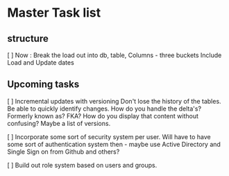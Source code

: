 # Master Task list

## structure

[ ] Now : Break the load out into db, table, Columns - three buckets
Include Load and Update dates

## Upcoming tasks

[ ] Incremental updates with versioning
Don't lose the history of the tables.  Be able to quickly identify changes.  How do you handle the delta's?  Formerly known as?  FKA?  How do you display that content without confusing?  Maybe a list of versions.

[ ] Incorporate some sort of security system per user.  Will have to have some sort of authentication system then - maybe use Active Directory and Single Sign on from Github and others?

[ ] Build out role system based on users and groups.  
